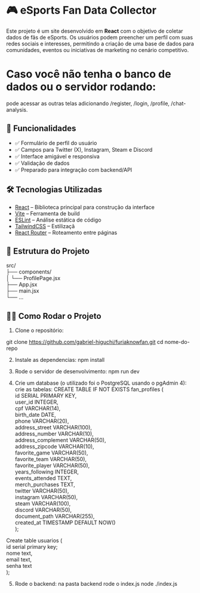 # 🎮 eSports Fan Data Collector

Este projeto é um site desenvolvido em **React** com o objetivo de coletar dados de fãs de eSports. Os usuários podem preencher um perfil com suas redes sociais e interesses, permitindo a criação de uma base de dados para comunidades, eventos ou iniciativas de marketing no cenário competitivo.

# Caso você não tenha o banco de dados ou o servidor rodando:  
pode acessar as outras telas adicionando /register, /login, /profile, /chat-analysis.  

## 🚀 Funcionalidades

- ✅ Formulário de perfil do usuário
- ✅ Campos para Twitter (X), Instagram, Steam e Discord
- ✅ Interface amigável e responsiva
- ✅ Validação de dados
- ✅ Preparado para integração com backend/API

## 🛠️ Tecnologias Utilizadas

- [React](https://reactjs.org/) – Biblioteca principal para construção da interface
- [Vite](https://vitejs.dev/) – Ferramenta de build
- [ESLint](https://eslint.org/) – Análise estática de código
- [TailwindCSS](https://tailwindcss.com/) – Estilizaçã
- [React Router](https://reactrouter.com/) – Roteamento entre páginas

## 📂 Estrutura do Projeto
src/  
├── components/  
│ └── ProfilePage.jsx  
├── App.jsx  
├── main.jsx  
└── ...  

## 🧑‍💻 Como Rodar o Projeto

1. Clone o repositório:


git clone https://github.com/gabriel-higuchi/furiaknowfan.git 
cd nome-do-repo  

2. Instale as dependencias:
npm install  

3. Rode o servidor de desenvolvimento:
npm run dev

4. Crie um database (o utilizado foi o PostgreSQL usando o pgAdmin 4):
crie as tabelas:
CREATE TABLE IF NOT EXISTS fan_profiles (  
id SERIAL PRIMARY KEY,  
user_id INTEGER,  
cpf VARCHAR(14),  
birth_date DATE,  
phone VARCHAR(20),  
address_street VARCHAR(100),  
address_number VARCHAR(10),  
address_complement VARCHAR(50),  
address_zipcode VARCHAR(10),  
favorite_game VARCHAR(50),  
favorite_team VARCHAR(50),  
favorite_player VARCHAR(50),  
years_following INTEGER,  
events_attended TEXT,  
merch_purchases TEXT,  
twitter VARCHAR(50),  
instagram VARCHAR(50),  
steam VARCHAR(100),  
discord VARCHAR(50),  
document_path VARCHAR(255),  
created_at TIMESTAMP DEFAULT NOW()  
);  
  
Create table usuarios (  
id serial primary key;  
nome text,  
email text,  
senha text  
);   

5. Rode o backend:
na pasta backend rode o index.js
node ./index.js






